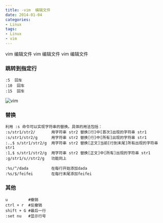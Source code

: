 ```yaml
---
title: -vim  编辑文件
date: 2014-01-04
categories: 
- Linux
tags:
- Linux
- vim
---
```

vim  编辑文件
vim  编辑文件
vim  编辑文件

<!-- more -->

### 跳转到指定行

```
:5  回车
:10  回车
:15  回车
```

![vim](/img/ubuntu/linux_command/linux_vim/vim_01.gif "vim")

### 替换

```
利用 :s 命令可以实现字符串的替换。具体的用法包括：
:s/str1/str2/       用字符串 str2 替换[行]中[首次]出现的字符串 str1
:s/str1/str2/g      用字符串 str2 替换[行]中[所有]出现的字符串 str1
:.,$ s/str1/str2/g  用字符串 str2 替换[正文]当前[行到末尾]所有出现的字符串 str1
:1,$ s/str1/str2/g  用字符串 str2 替换[正文]中[所有]出现的字符串 str1
:g/str1/s//str2/g   功能同上

:%s/^/dada          在每行开始添加dada
:%s/$/feifei        在每行末尾添加feifei
```



### 其他

```
u         #撤销
ctrl + r  #反撤销
shift + G #最后一行
:set nu   #显示行号
```



































